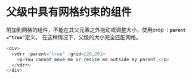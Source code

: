 # 父级中具有网格约束的组件

附加到网格的组件，不能在其父元素之外拖动或调整大小，使用prop <b>`：parent =“true”`</b>定义。 在这种情况下，父级的大小完全匹配网格。

~~~js
<div>
  <vdrr :parent="true" :grid=[20,20]>
    <p>You cannot move me or resize me outside my parent.</p>
  </vdrr>
</div>
~~~